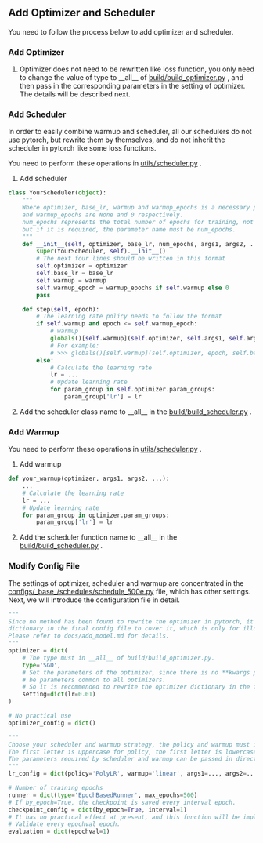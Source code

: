 ## Add Optimizer and Scheduler

You need to follow the process below to add optimizer and scheduler.

### Add Optimizer

1. Optimizer does not need to be rewritten like loss function, you only need to change the value of type to \_\_all__
   of [build/build_optimizer.py](https://github.com/PANPEIWEN/Infrared-Small-Target-Segmentation-Framework/blob/main/build/build_optimizer.py)
   , and then
   pass in the corresponding parameters in the setting of optimizer. The details will be described next.

### Add Scheduler

In order to easily combine warmup and scheduler, all our schedulers do not use pytorch, but rewrite them by themselves,
and do not inherit the scheduler in pytorch like some loss functions.

You need to perform these operations
in [utils/scheduler.py](https://github.com/PANPEIWEN/Infrared-Small-Target-Segmentation-Framework/blob/main/utils/scheduler.py)
.

1. Add scheduler

```python
class YourScheduler(object):
    """
    Where optimizer, base_lr, warmup and warmup_epochs is a necessary parameter, and the default values of warmup
    and warmup_epochs are None and 0 respectively.
    num_epochs represents the total number of epochs for training, not every scheduler requires this parameter,
    but if it is required, the parameter name must be num_epochs. 
    """
    def __init__(self, optimizer, base_lr, num_epochs, args1, args2, ..., warmup=None, warmup_epochs=0, **kwargs):
        super(YourScheduler, self).__init__()
        # The next four lines should be written in this format
        self.optimizer = optimizer
        self.base_lr = base_lr
        self.warmup = warmup
        self.warmup_epoch = warmup_epochs if self.warmup else 0
        pass

    def step(self, epoch):
        # The learning rate policy needs to follow the format
        if self.warmup and epoch <= self.warmup_epoch:
            # warmup
            globals()[self.warmup](self.optimizer, self.args1, self.args2, ...)
            # For example:
            # >>> globals()[self.warmup](self.optimizer, epoch, self.base_lr, self.warmup_epoch)
        else:
            # Calculate the learning rate
            lr = ...
            # Update learning rate
            for param_group in self.optimizer.param_groups:
                param_group['lr'] = lr
```

2. Add the scheduler class name to \_\_all__ in
   the [build/build_scheduler.py](https://github.com/PANPEIWEN/Infrared-Small-Target-Segmentation-Framework/blob/main/build/build_scheduler.py)
   .

### Add Warmup

You need to perform these operations
in [utils/scheduler.py](https://github.com/PANPEIWEN/Infrared-Small-Target-Segmentation-Framework/blob/main/utils/scheduler.py)
.

1. Add warmup

```python
def your_warmup(optimizer, args1, args2, ...):
    ...
    # Calculate the learning rate
    lr = ...
    # Update learning rate
    for param_group in optimizer.param_groups:
        param_group['lr'] = lr
```

2. Add the scheduler function name to \_\_all__ in
   the [build/build_scheduler.py](https://github.com/PANPEIWEN/Infrared-Small-Target-Segmentation-Framework/blob/main/build/build_scheduler.py)
   .

### Modify Config File

The settings of optimizer, scheduler and warmup are concentrated in
the [configs/\_base_/schedules/schedule_500e.py](https://github.com/PANPEIWEN/Infrared-Small-Target-Segmentation-Framework/blob/main/configs/_base_/schedules/schedule_500e.py)
file, which has other settings. Next, we
will introduce the configuration file in detail.

```python
"""
Since no method has been found to rewrite the optimizer in pytorch, it is recommended to rewrite the optimizer
dictionary in the final config file to cover it, which is only for illustration here.
Please refer to docs/add_model.md for details.
"""
optimizer = dict(
    # The type must in __all__ of build/build_optimizer.py.
    type='SGD',
    # Set the parameters of the optimizer, since there is no **kwargs parameter, the parameters set here can only
    # be parameters common to all optimizers.
    # So it is recommended to rewrite the optimizer dictionary in the final configuration file to overwrite it.
    setting=dict(lr=0.01)
)

# No practical use
optimizer_config = dict()

"""
Choose your scheduler and warmup strategy, the policy and warmup must in __all__ of build/build_scheduler.py.
The first letter is uppercase for policy, the first letter is lowercase for warmup.
The parameters required by scheduler and warmup can be passed in directly by adding key-value pairs.
"""
lr_config = dict(policy='PolyLR', warmup='linear', args1=..., args2=..., ...)

# Number of training epochs
runner = dict(type='EpochBasedRunner', max_epochs=500)
# If by_epoch=True, the checkpoint is saved every interval epoch.
checkpoint_config = dict(by_epoch=True, interval=1)
# It has no practical effect at present, and this function will be implemented in the future.
# Validate every epochval epoch.
evaluation = dict(epochval=1)

```